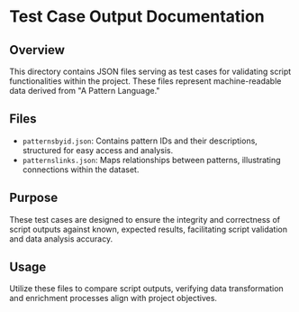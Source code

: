 # Test Case Output Documentation

## Overview
This directory contains JSON files serving as test cases for validating script functionalities within the project. These files represent machine-readable data derived from "A Pattern Language."

## Files
- `patternsbyid.json`: Contains pattern IDs and their descriptions, structured for easy access and analysis.
- `patternslinks.json`: Maps relationships between patterns, illustrating connections within the dataset.

## Purpose
These test cases are designed to ensure the integrity and correctness of script outputs against known, expected results, facilitating script validation and data analysis accuracy.

## Usage
Utilize these files to compare script outputs, verifying data transformation and enrichment processes align with project objectives.